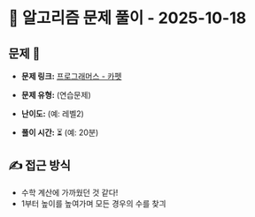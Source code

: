 # 📝 알고리즘 문제 풀이 - 2025-10-18

## 문제 📖

- **문제 링크:** [프로그래머스 - 카펫](https://school.programmers.co.kr/learn/courses/30/lessons/42842)

- **문제 유형:** (연습문제)

- **난이도:** (예: 레벨2)

- **풀이 시간:** ⏳ (예: 20분)

## ✍ 접근 방식

- 수학 계산에 가까웠던 것 같다!
- 1부터 높이를 높여가며 모든 경우의 수를 찾긔
